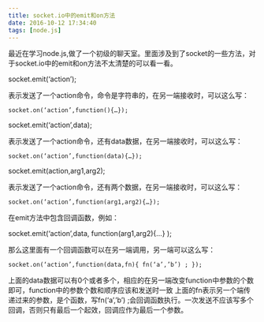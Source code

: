 ```yaml
---
title: socket.io中的emit和on方法
date: 2016-10-12 17:34:40
tags: [node.js]
---
```

最近在学习node.js,做了一个初级的聊天室。里面涉及到了socket的一些方法，对于socket.io中的emit和on方法不太清楚的可以看一看。

socket.emit(‘action’);

表示发送了一个action命令，命令是字符串的，在另一端接收时，可以这么写： 

	socket.on(‘action’,function(){…});
socket.emit(‘action’,data);

表示发送了一个action命令，还有data数据，在另一端接收时，可以这么写：

 	socket.on(‘action’,function(data){…});
socket.emit(action,arg1,arg2); 

表示发送了一个action命令，还有两个数据，在另一端接收时，可以这么写：

 	socket.on(‘action’,function(arg1,arg2){…});
在emit方法中包含回调函数，例如：

socket.emit(‘action’,data, function(arg1,arg2){…} );

那么这里面有一个回调函数可以在另一端调用，另一端可以这么写：

	socket.on(‘action’,function(data,fn){ fn(‘a’,’b’) ; });
上面的data数据可以有0个或者多个，相应的在另一端改变function中参数的个数即可，function中的参数个数和顺序应该和发送时一致
上面的fn表示另一个端传递过来的参数，是个函数，写fn(‘a’,’b’) ;会回调函数执行。一次发送不应该写多个回调，否则只有最后一个起效，回调应作为最后一个参数。


